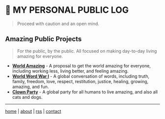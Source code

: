 # 💩 MY PERSONAL PUBLIC LOG
> Proceed with caution and an open mind.

## Amazing Public Projects
> For the public, by the public. All focused on making day-to-day living amazing for everyone.

- [**World Amazing**](https://worldamazing.org) - A proposal to get the world amazing for everyone, including working less, living better, and feeling amazing.
- [**World Word War I**](https://worldwordwar.org) - A global conversation of words, including truth, family, freedom, love, respect, restitution, justice, healing, growing, amazing, and fun.  
- [**Clown Party**](https://clownparty.org) - A global party for all humans to live amazing, and also all cats and dogs.  

<!--
## Explanations
> My attempts at explaining things. Feedback is welcomed.
- [**Why there is existence**](docs/existence.md): Including the how.
- [**Why humans have chins**](docs/chins.md): A tool that helps avoid conflict, foster group cohesion, and build the ability to think deeply.
-->

---
[home](/) | [about](/docs/about.md) | [rss](https://raw.githubusercontent.com/beakbahama/log/refs/heads/main/feed.xml) | [contact](mailto:m@whomanatee.org) 
